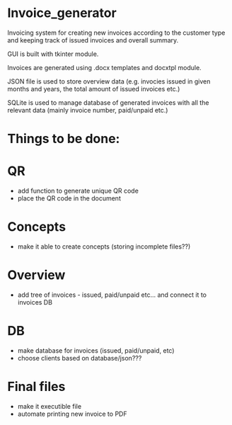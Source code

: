 # Invoice_generator

Invoicing system for creating new invoices according to the customer type and keeping track of issued invoices and overall summary.

GUI is built with tkinter module.

Invoices are generated using .docx templates and docxtpl module.

JSON file is used to store overview data (e.g. invocies issued in given months and years, the total amount of issued invoices etc.)

SQLite is used to manage database of generated invoices with all the relevant data (mainly invoice number, paid/unpaid etc.)


# Things to be done:

# QR
- add function to generate unique QR code
- place the QR code in the document

# Concepts
- make it able to create concepts (storing incomplete files??)

# Overview
- add tree of invoices - issued, paid/unpaid etc... and connect it to invoices DB

# DB
- make database for invoices (issued, paid/unpaid, etc)
- choose clients based on database/json???

# Final files
- make it executible file
- automate printing new invoice to PDF

